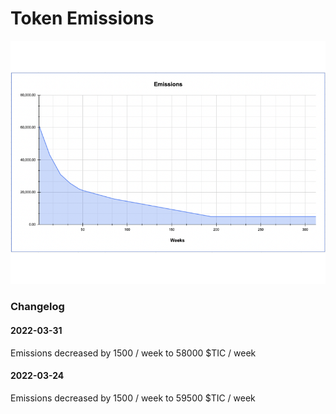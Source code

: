 # Token Emissions

![$TIC emissions over time - Emissions started at 61000/wk](<../.gitbook/assets/Emmissions schedule (1).png>)

### Changelog

#### 2022-03-31

Emissions decreased by 1500 / week to 58000 $TIC / week

#### 2022-03-24

Emissions decreased by 1500 / week to 59500 $TIC / week
